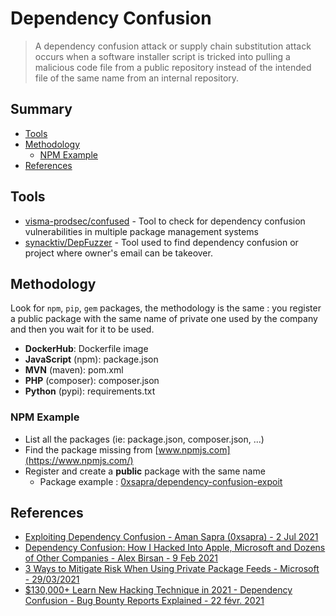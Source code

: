 # Dependency Confusion

> A dependency confusion attack or supply chain substitution attack occurs when a software installer script is tricked into pulling a malicious code file from a public repository instead of the intended file of the same name from an internal repository.

## Summary

* [Tools](#tools)
* [Methodology](#methodology)
    * [NPM Example](#npm-example)
* [References](#references)

## Tools

* [visma-prodsec/confused](https://github.com/visma-prodsec/confused) - Tool to check for dependency confusion vulnerabilities in multiple package management systems
* [synacktiv/DepFuzzer](https://github.com/synacktiv/DepFuzzer) - Tool used to find dependency confusion or project where owner's email can be takeover.

## Methodology

Look for `npm`, `pip`, `gem` packages, the methodology is the same : you register a public package with the same name of private one used by the company and then you wait for it to be used.

* **DockerHub**: Dockerfile image
* **JavaScript** (npm): package.json
* **MVN** (maven): pom.xml
* **PHP** (composer): composer.json
* **Python** (pypi): requirements.txt

### NPM Example

* List all the packages (ie: package.json, composer.json, ...)
* Find the package missing from [www.npmjs.com](https://www.npmjs.com/)
* Register and create a **public** package with the same name
    * Package example : [0xsapra/dependency-confusion-expoit](https://github.com/0xsapra/dependency-confusion-expoit)

## References

* [Exploiting Dependency Confusion - Aman Sapra (0xsapra) - 2 Jul 2021](https://0xsapra.github.io/website//Exploiting-Dependency-Confusion)
* [Dependency Confusion: How I Hacked Into Apple, Microsoft and Dozens of Other Companies - Alex Birsan - 9 Feb 2021](https://medium.com/@alex.birsan/dependency-confusion-4a5d60fec610)
* [3 Ways to Mitigate Risk When Using Private Package Feeds - Microsoft - 29/03/2021](https://web.archive.org/web/20210210121930/https://azure.microsoft.com/en-gb/resources/3-ways-to-mitigate-risk-using-private-package-feeds/)
* [$130,000+ Learn New Hacking Technique in 2021 - Dependency Confusion - Bug Bounty Reports Explained - 22 févr. 2021](https://www.youtube.com/watch?v=zFHJwehpBrU)
